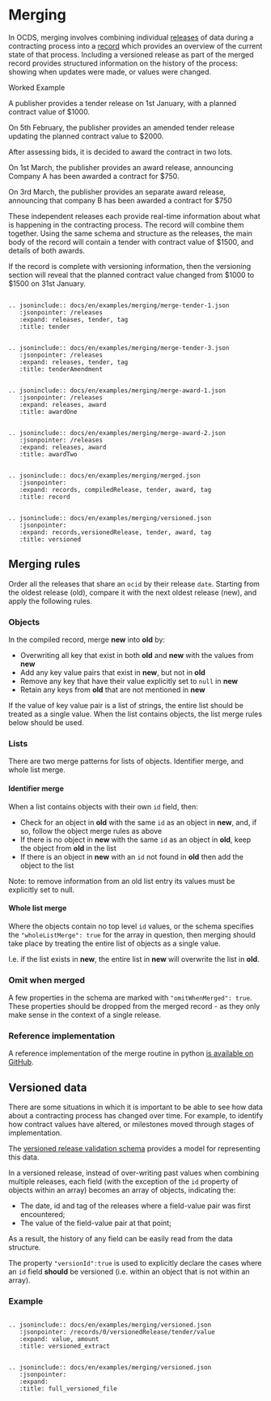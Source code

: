 # Merging

In OCDS, merging involves combining individual [releases](../getting_started/releases_and_records.md) of data during a contracting process into a [record](../getting_started/releases_and_records.md) which provides an overview of the current state of that process. Including a versioned release as part of the merged record provides structured information on the history of the process: showing when updates were made, or values were changed.

<div class="example hint" markdown=1>

<p class="first admonition-title">Worked Example</p>

A publisher provides a tender release on 1st January, with a planned contract value of $1000.

On 5th February, the publisher provides an amended tender release updating the planned contract value to $2000.

After assessing bids, it is decided to award the contract in two lots.

On 1st March, the publisher provides an award release, announcing Company A has been awarded a contract for $750.

On 3rd March, the publisher provides an separate award release, announcing that company B has been awarded a contract for $750

These independent releases each provide real-time information about what is happening in the contracting process. The record will combine them together. Using the same schema and structure as the releases, the main body of the record will contain a tender with contract value of $1500, and details of both awards.

If the record is complete with versioning information, then the versioning section will reveal that the planned contract value changed from $1000 to $1500 on 31st January.

```eval_rst

.. jsoninclude:: docs/en/examples/merging/merge-tender-1.json
   :jsonpointer: /releases
   :expand: releases, tender, tag
   :title: tender

```

```eval_rst

.. jsoninclude:: docs/en/examples/merging/merge-tender-3.json
   :jsonpointer: /releases
   :expand: releases, tender, tag
   :title: tenderAmendment

```

```eval_rst

.. jsoninclude:: docs/en/examples/merging/merge-award-1.json
   :jsonpointer: /releases
   :expand: releases, award
   :title: awardOne

```

```eval_rst

.. jsoninclude:: docs/en/examples/merging/merge-award-2.json
   :jsonpointer: /releases
   :expand: releases, award
   :title: awardTwo

```

```eval_rst

.. jsoninclude:: docs/en/examples/merging/merged.json
   :jsonpointer:
   :expand: records, compiledRelease, tender, award, tag
   :title: record

```

```eval_rst

.. jsoninclude:: docs/en/examples/merging/versioned.json
   :jsonpointer:
   :expand: records,versionedRelease, tender, award, tag
   :title: versioned

```

</div>

## Merging rules

Order all the releases that share an ```ocid``` by their release ```date```. Starting from the oldest release (old), compare it with the next oldest release (new), and apply the following rules.

### Objects

In the compiled record, merge **new** into **old** by:

* Overwriting all key that exist in both **old** and **new** with the values from **new**
* Add any key value pairs that exist in **new**, but not in **old**
* Remove any key that have their value explicitly set to ```null``` in **new**
* Retain any keys from **old** that are not mentioned in **new**

If the value of key value pair is a list of strings, the entire list should be treated as a single value. When the list contains objects, the list merge rules below should be used.

### Lists

There are two merge patterns for lists of objects. Identifier merge, and whole list merge.

#### Identifier merge

When a list contains objects with their own ```id``` field, then:

* Check for an object in **old** with the same ```id``` as an object in **new**, and, if so, follow the object merge rules as above
* If there is no object in **new** with the same ```id``` as an object in **old**, keep the object from **old** in the list
* If there is an object in **new** with an ```id``` not found in **old** then add the object to the list

Note: to remove information from an old list entry its values must be explicitly set to null.

#### Whole list merge

Where the objects contain no top level ```id``` values, or the schema specifies the ```"wholeListMerge": true``` for the array in question, then merging should take place by treating the entire list of objects as a single value.

I.e. if the list exists in **new**, the entire list in **new** will overwrite the list in **old**.

### Omit when merged

A few properties in the schema are marked with ```"omitWhenMerged": true```. These properties should be dropped from the merged record - as they only make sense in the context of a single release.

### Reference implementation

A reference implementation of the merge routine in python [is available on GitHub](https://github.com/open-contracting/ocds-merge).

## Versioned data

There are some situations in which it is important to be able to see how data about a contracting process has changed over time. For example, to identify how contract values have altered, or milestones moved through stages of implementation.

The [versioned release validation schema](../../versioned-release-validation-schema.json) provides a model for representing this data.

In a versioned release, instead of over-writing past values when combining multiple releases, each field (with the exception of the ```id``` property of objects within an array) becomes an array of objects, indicating the:

* The date, id and tag of the releases where a field-value pair was first encountered;
* The value of the field-value pair at that point;

As a result, the history of any field can be easily read from the data structure.

The property ```"versionId":true``` is used to explicitly declare the cases where an ```id``` field **should** be versioned (i.e. within an object that is not within an array).

### Example

```eval_rst

.. jsoninclude:: docs/en/examples/merging/versioned.json
   :jsonpointer: /records/0/versionedRelease/tender/value
   :expand: value, amount
   :title: versioned_extract
```

```eval_rst

.. jsoninclude:: docs/en/examples/merging/versioned.json
   :jsonpointer:
   :expand:
   :title: full_versioned_file
```

